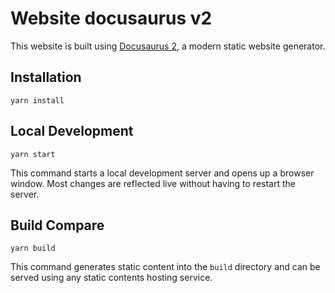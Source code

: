 # Website docusaurus v2

This website is built using [Docusaurus 2](https://docusaurus.io/), a modern static website generator.

## Installation

```console
yarn install
```

## Local Development

```console
yarn start
```

This command starts a local development server and opens up a browser window. Most changes are reflected live without having to restart the server.

## Build Compare

```console
yarn build
```

This command generates static content into the `build` directory and can be served using any static contents hosting service.
